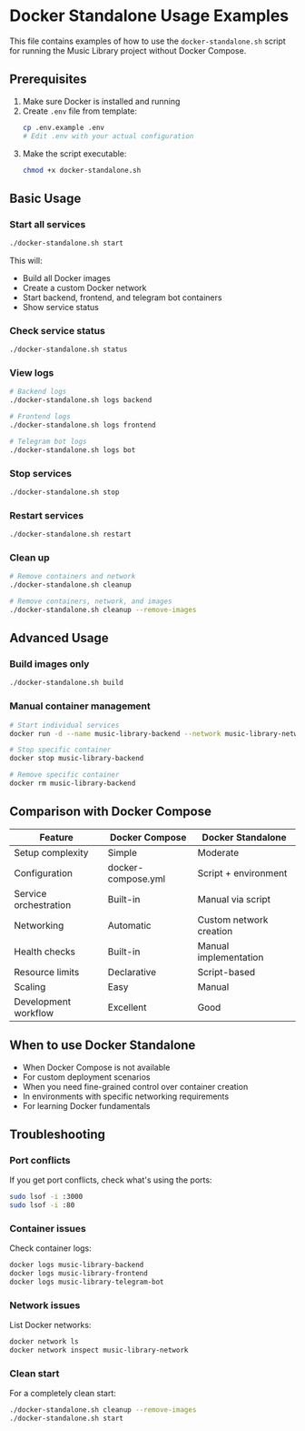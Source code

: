 # Docker Standalone Usage Examples

This file contains examples of how to use the `docker-standalone.sh` script for running the Music Library project without Docker Compose.

## Prerequisites

1. Make sure Docker is installed and running
2. Create `.env` file from template:
   ```bash
   cp .env.example .env
   # Edit .env with your actual configuration
   ```
3. Make the script executable:
   ```bash
   chmod +x docker-standalone.sh
   ```

## Basic Usage

### Start all services
```bash
./docker-standalone.sh start
```
This will:
- Build all Docker images
- Create a custom Docker network
- Start backend, frontend, and telegram bot containers
- Show service status

### Check service status
```bash
./docker-standalone.sh status
```

### View logs
```bash
# Backend logs
./docker-standalone.sh logs backend

# Frontend logs
./docker-standalone.sh logs frontend

# Telegram bot logs
./docker-standalone.sh logs bot
```

### Stop services
```bash
./docker-standalone.sh stop
```

### Restart services
```bash
./docker-standalone.sh restart
```

### Clean up
```bash
# Remove containers and network
./docker-standalone.sh cleanup

# Remove containers, network, and images
./docker-standalone.sh cleanup --remove-images
```

## Advanced Usage

### Build images only
```bash
./docker-standalone.sh build
```

### Manual container management
```bash
# Start individual services
docker run -d --name music-library-backend --network music-library-network -p 3000:3000 music-library/backend:latest

# Stop specific container
docker stop music-library-backend

# Remove specific container
docker rm music-library-backend
```

## Comparison with Docker Compose

| Feature | Docker Compose | Docker Standalone |
|---------|----------------|-------------------|
| Setup complexity | Simple | Moderate |
| Configuration | docker-compose.yml | Script + environment |
| Service orchestration | Built-in | Manual via script |
| Networking | Automatic | Custom network creation |
| Health checks | Built-in | Manual implementation |
| Resource limits | Declarative | Script-based |
| Scaling | Easy | Manual |
| Development workflow | Excellent | Good |

## When to use Docker Standalone

- When Docker Compose is not available
- For custom deployment scenarios
- When you need fine-grained control over container creation
- In environments with specific networking requirements
- For learning Docker fundamentals

## Troubleshooting

### Port conflicts
If you get port conflicts, check what's using the ports:
```bash
sudo lsof -i :3000
sudo lsof -i :80
```

### Container issues
Check container logs:
```bash
docker logs music-library-backend
docker logs music-library-frontend
docker logs music-library-telegram-bot
```

### Network issues
List Docker networks:
```bash
docker network ls
docker network inspect music-library-network
```

### Clean start
For a completely clean start:
```bash
./docker-standalone.sh cleanup --remove-images
./docker-standalone.sh start
```